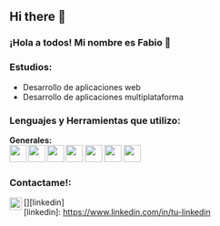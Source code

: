## Hi there 👋

<!--
**Fobia27/Fobia27** is a ✨ _special_ ✨ repository because its `README.md` (this file) appears on your GitHub profile.

Here are some ideas to get you started:

- 🔭 I’m currently working on ...
- 🌱 I’m currently learning ...
- 👯 I’m looking to collaborate on ...
- 🤔 I’m looking for help with ...
- 💬 Ask me about ...
- 📫 How to reach me: ...
- 😄 Pronouns: ...
- ⚡ Fun fact: ...
-->
### ¡Hola a todos! Mi nombre es Fabio 👋
### Estudios:
- Desarrollo de aplicaciones web
- Desarrollo de aplicaciones multiplataforma
### Lenguajes y Herramientas que utilizo:
**Generales:**
<br />
<img align="bottom"
src="https://raw.githubusercontent.com/jmnote/z-icons/master/svg/git.svg"
width="30" height="30" />
<img align="left"
src="https://raw.githubusercontent.com/jmnote/z-icons/master/svg/github.svg"
width="30" height="30" />
<img align="left"
src="https://raw.githubusercontent.com/github/explore/80688e429a7d4ef2fca1e82350fe8
e3517d3494d/topics/mysql/mysql.png" width="30" height="30"/>
<img align="left"
src="https://raw.githubusercontent.com/devicons/devicon/2809b567852a4648062a2d3e7c1
c531367458c0b/icons/debian/debian-original.svg" width="30" height="30" />
<img align="bottom"
src="https://raw.githubusercontent.com/jmnote/z-icons/master/svg/javascript.svg"
width="30" height="30" />
<img align="bottom"
src="https://raw.githubusercontent.com/jmnote/z-icons/master/svg/php.svg"
width="30" height="30" />
<img align="bottom"
src="https://raw.githubusercontent.com/jmnote/z-icons/master/svg/java.svg"
width="30" height="30" />
<br />
### Contactame!:
[<img align="left" alt="LinkedIn" width="22px"
src="https://cdn.worldvectorlogo.com/logos/linkedin-icon-2.svg" />][linkedin]
<br />
[linkedin]: https://www.linkedin.com/in/tu-linkedin
